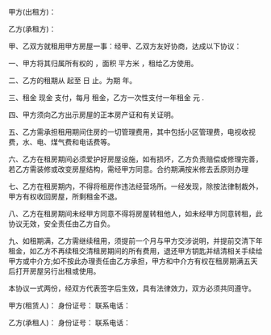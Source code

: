 
 


甲方(出租方)：


乙方(承租方)：


甲、乙双方就租用甲方房屋一事：经甲、乙双方友好协商，达成以下协议：


一、甲方将其归属所有权的 ，面积 平方米 ，租给乙方使用。


二、乙方的租期从 起至 日 止。为期 年。


三、租金 现金 支付，每月 租金，乙方一次性支付一年租金 元 .


四、甲方须向乙方出示房屋的正本房产证和有关证明。


五、乙方需承担租用期间住房的一切管理费用，其中包括小区管理费，电视收视费，水、电、煤气费和电话费等。


六、乙方在租房期间必须爱护好房屋设施，如有损坏，乙方负责赔偿或修理完善，若乙方需装修或改变房屋结构，需经甲方同意。合约期满按米修去丢原则办理


七、乙方在租房期内，不得将租房作违法经营场所。一经发现，除按法律制裁外，甲方有权收回房屋，所剩租金不退。


八、乙方在租房期间未经甲方同意不得将房屋转租他人，如未经甲方同意转租，此协议无效，安全责任由乙方自负。


九、如租期满，乙方需继续租用，须提前一个月与甲方交涉说明，并提前交清下年租金，如乙方不再续租交清租房期间的所有费用，退还甲方钥匙并结清相关手续给甲方或中介方;如不按此办理责任由乙方承担，甲方和中介方有权在租房期满五天后打开房屋另行出租或使用。


本协议一式两份，经双方代表签字后生效，具有法律效力，双方必须共同遵守。


甲方(租赁人)： 身份证号： 联系电话：


乙方(承租人)： 身份证号： 联系电话：
 


 

 
 
 
 
 
  


  
 

  


  


  
 
 
 
 

